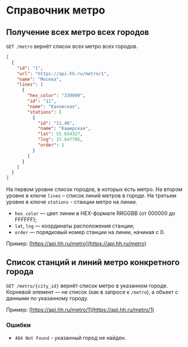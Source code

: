 Справочник метро
=================

Получение всех метро всех городов
---------------------------------

`GET /metro` вернёт список всех метро всех городов.

```json
[
  {
    "id": "1",
    "url": "https://api.hh.ru/metro/1",
    "name": "Москва",
    "lines": [
      {
        "hex_color": "339999",
        "id": "11",
        "name": "Каховская",
        "stations": [
          {
            "id": "11.46",
            "name": "Каширская",
            "lat": 55.654327,
            "lng": 37.647705,
            "order": 1
          }
        ]
      }
    ]
  }
]
```
На первом уровне список городов, в которых есть метро. На втором уровне в ключе `lines` – список линий метров в городе. На третьем уровне в ключе `stations` - станции метро на линии.

* `hex_color` — цвет линии в HEX-формате RRGGBB (от 000000 до FFFFFF);
* `lat`, `lng` — координаты расположения станции;
* `order` — порядковый номер станции на линии, начиная с 0.

Пример: [https://api.hh.ru/metro](https://api.hh.ru/metro)


Cписок станций и линий метро конкретного города
------------------------------------------------

`GET /metro/{city_id}` вернёт список метро в указанном городе. Корневой элемент — не список (как в запросе к `/metro`), а объект с данными по указанному городу.

Пример: [https://api.hh.ru/metro/1](https://api.hh.ru/metro/1)

### Ошибки

* `404 Not Found` - указанный город не найден.
